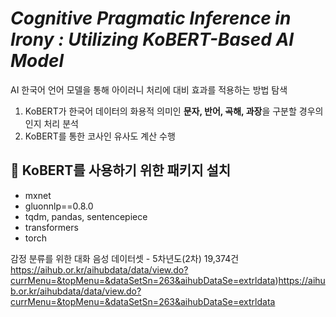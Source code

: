 # *Cognitive Pragmatic Inference in Irony : Utilizing KoBERT-Based AI Model*
AI 한국어 언어 모델을 통해 아이러니 처리에 대비 효과를 적용하는 방법 탐색

1) KoBERT가 한국어 데이터의 화용적 의미인 **문자, 반어, 곡해, 과장**을 구분할 경우의 인지 처리 분석
2) KoBERT를 통한 코사인 유사도 계산 수행

## 📌 KoBERT를 사용하기 위한 패키지 설치
* mxnet
* gluonnlp==0.8.0
* tqdm, pandas, sentencepiece
* transformers
* torch

감정 분류를 위한 대화 음성 데이터셋 - 5차년도(2차) 19,374건
https://aihub.or.kr/aihubdata/data/view.do?currMenu=&topMenu=&dataSetSn=263&aihubDataSe=extrldata)https://aihub.or.kr/aihubdata/data/view.do?currMenu=&topMenu=&dataSetSn=263&aihubDataSe=extrldata

